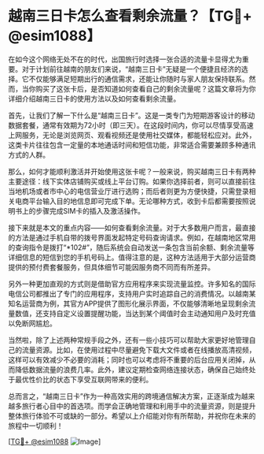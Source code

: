 # 越南三日卡怎么查看剩余流量？【TG💪+ @esim1088】

在如今这个网络无处不在的时代，出国旅行时选择一张合适的流量卡显得尤为重要。对于计划前往越南的朋友们来说，“越南三日卡”无疑是一个便捷且经济的选择。它不仅能够满足短期出行的通信需求，还能让你随时与家人朋友保持联系。然而，当你购买了这张卡后，是否知道如何查看自己的剩余流量呢？这篇文章将为你详细介绍越南三日卡的使用方法以及如何查看剩余流量。

首先，让我们了解一下什么是“越南三日卡”。这是一类专门为短期游客设计的移动数据套餐，通常有效期为72小时（即三天）。在这段时间内，你可以尽情享受高速上网服务，无论是浏览网页、观看视频还是使用社交媒体，都能轻松应对。此外，这类卡片往往包含一定量的本地通话时间和短信功能，非常适合需要兼顾多种通讯方式的人群。

那么，如何才能顺利激活并开始使用这张卡呢？一般来说，购买越南三日卡有两种主要途径：线下实体店铺购买或线上平台订购。如果你选择前者，则可以直接前往当地机场或者市中心的电信营业厅进行选购；而后者则更为方便快捷，只需登录相关电商平台输入目的地信息即可完成下单。无论哪种方式，收到卡后都需要按照说明书上的步骤完成SIM卡的插入及激活操作。

接下来就是本文的重点内容——如何查看剩余流量。对于大多数用户而言，最直接的方法是通过手机自带的拨号界面发起特定号码查询请求。例如，在越南地区常用的查询指令是拨打“*102#”，随后系统会自动发送一条包含当前余额、剩余流量等详细信息的短信到您的手机号码上。值得注意的是，这种方法适用于大部分运营商提供的预付费套餐服务，但具体细节可能因服务商不同而有所差异。

另外一种更加直观的方式则是借助官方应用程序来实现流量监控。许多知名的国际电信公司都推出了专门的应用程序，支持用户实时追踪自己的消费情况。以越南某知名运营商为例，其官方APP提供了图形化展示界面，不仅能够清晰地呈现剩余流量数值，还支持自定义设置提醒功能，当达到某个阈值时会主动通知用户及时充值以免断网尴尬。

当然啦，除了上述两种常规手段之外，还有一些小技巧可以帮助大家更好地管理自己的流量资源。比如，在使用过程中尽量避免下载大文件或者在线播放高清视频，这样可以有效减少不必要的消耗；同时也可以考虑将不重要的后台应用关闭掉，从而降低数据流量的浪费几率。此外，建议定期检查网络连接状态，确保自己始终处于最优性价比的状态下享受互联网带来的便利。

总而言之，“越南三日卡”作为一种高效实用的跨境通信解决方案，正逐渐成为越来越多旅行者心目中的首选项。而学会正确地管理和利用手中的流量资源，则是提升整体旅行体验不可或缺的一部分。希望以上介绍能对你有所帮助，并祝你在未来的旅程中一切顺利！

[[TG💪+ @esim1088](https://t.me/s/esim1088) ![Image](https://i.postimg.cc/4NQfJmqS/Snipaste-2025-05-13-00-14-12.png)]